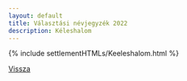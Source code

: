 ```yaml
---
layout: default
title: Választási névjegyzék 2022
description: Kéleshalom
---
```


{% include settlementHTMLs/Keeleshalom.html %}

[Vissza](./)